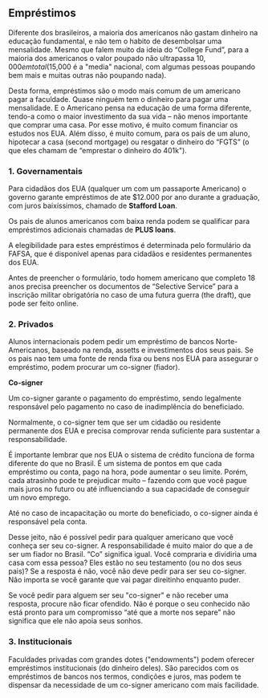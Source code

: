 ## Empréstimos

Diferente dos brasileiros, a maioria dos americanos não gastam dinheiro na educação fundamental, e não tem o habito de desembolsar uma mensalidade. Mesmo que falem muito da ideia do “College Fund”, para a maioria dos americanos o valor poupado não ultrapassa $10,000 em total($15,000 é a "media" nacional, com algumas pessoas poupando bem mais e muitas outras não poupando nada).
 
Desta forma, empréstimos são o modo mais comum de um americano pagar a faculdade. Quase ninguém tem o dinheiro para pagar uma mensalidade. E o Americano pensa na educação de uma forma diferente, tendo-a como o maior investimento da sua vida – não menos importante que comprar uma casa. Por esse motivo, é muito comum financiar os estudos nos EUA. Além disso, é muito comum, para os pais de um aluno, hipotecar a casa (second mortgage) ou resgatar o dinheiro do “FGTS” (o que eles chamam de “emprestar o dinheiro do 401k").

### 1. Governamentais

Para cidadãos dos EUA (qualquer um com um passaporte Americano) o governo garante empréstimos de ate $12.000 por ano durante a graduação, com juros baixíssimos, chamado de **Stafford Loan**.

Os pais de alunos americanos com baixa renda podem se qualificar para empréstimos adicionais chamadas de **PLUS loans**.
 
A elegibilidade para estes empréstimos é determinada pelo formulário da FAFSA, que é disponível apenas para cidadãos e residentes permanentes dos EUA.

Antes de preencher o formulário, todo homem americano que completo 18 anos precisa preencher os documentos de “Selective Service” para a inscrição militar obrigatória no caso de uma futura guerra (the draft), que pode ser feito online.
 
### 2. Privados

Alunos internacionais podem pedir um empréstimo de bancos Norte-Americanos, baseado na renda, assetts e investimentos dos seus pais.  Se os pais nao tem uma fonte de renda fixa ou bens nos EUA para assegurar o empréstimo, podem procurar um co-signer (fiador).

**Co-signer**

Um co-signer garante o pagamento do empréstimo, sendo legalmente responsável pelo pagamento no caso de inadimplência do beneficiado.
 
Normalmente, o co-signer tem que ser um cidadão ou residente permanente dos EUA e precisa comprovar renda suficiente para sustentar a responsabilidade.
 
É importante lembrar que nos EUA o sistema de crédito funciona de forma diferente do que no Brasil. É um sistema de pontos em que cada empréstimo ou conta, pago na hora, pode aumentar o seu limite. Porém, cada atrasinho pode te prejudicar muito – fazendo com que você pague mais juros no futuro ou até influenciando a sua capacidade de conseguir um novo emprego.

Até no caso de incapacitação ou morte do beneficiado, o co-signer ainda é responsável pela conta.
 
Desse jeito, não é possível pedir para qualquer americano que você conheça ser seu co-signer.  A responsabilidade é muito maior do que a de ser um fiador no Brasil. “Co” significa igual.  Você compraria e dividiria uma casa com essa pessoa? Eles estão no seu testamento (ou no dos seus pais)? Se a resposta é não, você não deve pedir para ser seu co-signer.  Não importa se você garante que vai pagar direitinho enquanto puder. 

Se você pedir para alguem ser seu "co-signer" e não receber uma resposta, procure não ficar ofendido. Não é porque o seu conhecido não está pronto para um compromisso “até que a morte nos separe” não significa que ele não apoia seus sonhos.
 
### 3. Institucionais

Faculdades privadas com grandes dotes ("endowments") podem oferecer empréstimos institucionais (do dinheiro deles). São parecidos com os empréstimos de bancos nos termos, condições e juros, mas podem te dispensar da necessidade de um co-signer americano com mais facilidade.
